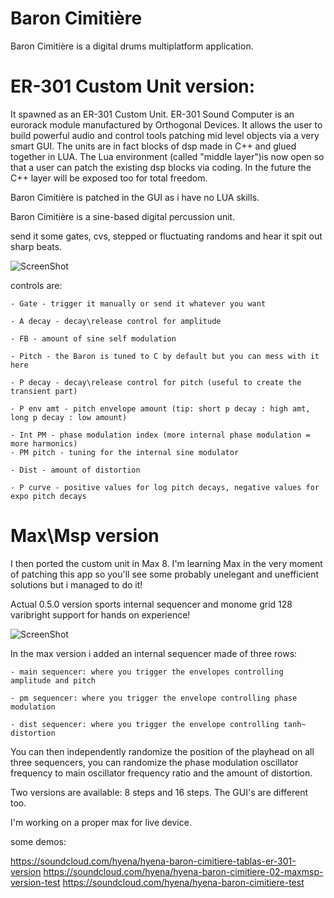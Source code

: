# Baron Cimitière
Baron Cimitière is a digital drums multiplatform application.
# ER-301 Custom Unit version:
It spawned as an ER-301 Custom Unit. ER-301 Sound Computer is an eurorack module manufactured by Orthogonal Devices. It allows the user to build powerful audio and control tools patching mid level objects via a very smart GUI. The units are in fact blocks of dsp made in C++ and glued together in LUA. The Lua environment (called "middle layer")is now open so that a user can patch the existing dsp blocks via coding. In the future the C++ layer will be exposed too for total freedom.

Baron Cimitière is patched in the GUI as i have no LUA skills.

Baron Cimitière is a sine-based digital percussion unit.

send it some gates, cvs, stepped or fluctuating randoms and hear it spit out sharp beats.

![ScreenShot](https://forum.orthogonaldevices.com/uploads/default/original/2X/5/55f72c2036bae2a67e3b0815273e8bff3219eaac.png)

controls are:

    - Gate - trigger it manually or send it whatever you want
    
    - A decay - decay\release control for amplitude
    
    - FB - amount of sine self modulation
    
    - Pitch - the Baron is tuned to C by default but you can mess with it here
    
    - P decay - decay\release control for pitch (useful to create the transient part)
    
    - P env amt - pitch envelope amount (tip: short p decay : high amt, long p decay : low amount)
    
    - Int PM - phase modulation index (more internal phase modulation = more harmonics)
    - PM pitch - tuning for the internal sine modulator
    
    - Dist - amount of distortion
    
    - P curve - positive values for log pitch decays, negative values for expo pitch decays
    


# Max\Msp version

I then ported the custom unit in Max 8. I'm learning Max in the very moment of patching this app so you'll see some probably unelegant and unefficient solutions but i managed to do it!

Actual 0.5.0 version sports internal sequencer and monome grid 128 varibright support for hands on experience!

![ScreenShot](https://forum.orthogonaldevices.com/uploads/default/original/2X/a/a2d64d8b5992d661c97335218ae0d4e897779149.png)

In the max version i added an internal sequencer made of three rows:

    - main sequencer: where you trigger the envelopes controlling amplitude and pitch
    
    - pm sequencer: where you trigger the envelope controlling phase modulation
    
    - dist sequencer: where you trigger the envelope controlling tanh~ distortion
    
You can then independently randomize the position of the playhead on all three sequencers, you can randomize the phase modulation oscillator frequency to main oscillator frequency ratio and the amount of distortion.    

Two versions are available: 8 steps and 16 steps. The GUI's are different too.

I'm working on a proper max for live device.

some demos:

https://soundcloud.com/hyena/hyena-baron-cimitiere-tablas-er-301-version
https://soundcloud.com/hyena/hyena-baron-cimitiere-02-maxmsp-version-test
https://soundcloud.com/hyena/hyena-baron-cimitiere-test



